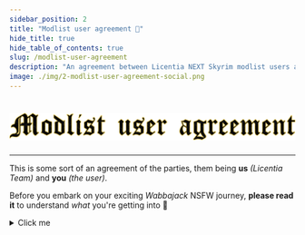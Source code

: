```yaml
---
sidebar_position: 2
title: "Modlist user agreement 🤝"
hide_title: true
hide_table_of_contents: true
slug: /modlist-user-agreement
description: "An agreement between Licentia NEXT Skyrim modlist users and authors"
image: ./img/2-modlist-user-agreement-social.png
---
```


# ![Modlist user agreement](./img/2-modlist-user-agreement.png)

---

This is some sort of an agreement of the parties, them being **us** *(Licentia Team)* and **you** *(the user)*. 

Before you embark on your exciting _Wabbajack_ NSFW journey, **please read it** to understand _what_ you're getting into 👷

<details>
  <summary>Click me</summary>

1. **This is a modlist, not a professionally made game**

   - Please keep in mind that _Licentia NEXT_ is constant works in progress, an absolute amateur effort to harmonize the work of dozens if not hundreds of amateur mod authors who have little interest in verifying that their creations work in every possible setup.

   - You should **NEVER** expect a 100% polished, well-balanced and "perfect" experience.

---

2. **Do your research!**

   - As a Modlist User, we expect some small efforts into fixing your own issues, mostly by searching the documentation provided here and by the Discord channels. It's very likely any issue you encounter has already been solved &mdash; please, do your research!

   - **HOWEVER** if your issue is a rock slightly out of place, a particle of dust that looks weird or a patch of a bum showing through some clothing &mdash; please don't expect it to be fixed ASAP **(or maybe ever)**.

   - We're all modding a nearly 10 year old game here which already has a legendary reputation for _bugginess_, so please temper your expectations. 
      > It just works 🤷

---

3. **Support shouldn't assumed to be instant or obligatory**

   - I work a full-time job IRL and *most* of our Team Members have real lives as well *(shocker, I know)*.

   - It's a volunteer effort, so please, understand that support should not be expected or demanded &mdash; sometimes you could figure it out yourself with just a little reading,  and sometimes we might not have an answer for you. 

   - That being said, you're more than welcome to ask for it in a civil way, we'd try our best to help you :open_hands:

---

4. Finally, the **MOST IMPORTANT THING YOU CAN DO &mdash; ABSOLUTELY** with **ANY** NSFW Wabbajack modlist is to **TAKE CARE OF YOUR SAVE!**

   - Avoid saving frequently, during combat, or continuously reload when you die &mdash; Skyrim should be approached as the ramshackle conglomeration of barely functioning hobby projects that it is. 

   - If you **DO NOT TAKE CARE OF YOUR SAVE** and try to force it, **EVERYTHING WILL BREAK** and you will experience all kinds of bugs that can't be solved.

   - _It is generally recommended to save the game no more frequently than every five minutes, during periods of "low activity"_ &mdash; no NSFW scenes, no combat, no huge events going on. If you can **FOLLOW THIS ONE PRIMARY DIRECTIVE** &mdash; you will probably have a good experience. If you can't, you won't.

</details>
